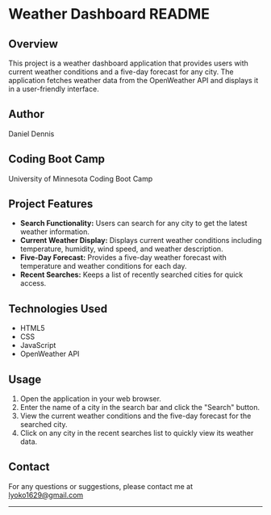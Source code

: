 
# Weather Dashboard README

## Overview
This project is a weather dashboard application that provides users with current weather conditions and a five-day forecast for any city. The application fetches weather data from the OpenWeather API and displays it in a user-friendly interface.

## Author
Daniel Dennis

## Coding Boot Camp
University of Minnesota Coding Boot Camp

## Project Features
- **Search Functionality:** Users can search for any city to get the latest weather information.
- **Current Weather Display:** Displays current weather conditions including temperature, humidity, wind speed, and weather description.
- **Five-Day Forecast:** Provides a five-day weather forecast with temperature and weather conditions for each day.
- **Recent Searches:** Keeps a list of recently searched cities for quick access.

## Technologies Used
- HTML5
- CSS
- JavaScript
- OpenWeather API

## Usage
1. Open the application in your web browser.
2. Enter the name of a city in the search bar and click the "Search" button.
3. View the current weather conditions and the five-day forecast for the searched city.
4. Click on any city in the recent searches list to quickly view its weather data.



## Contact
For any questions or suggestions, please contact me at lyoko1629@gmail.com

---

